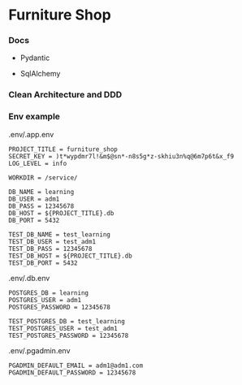 # Furniture Shop

### Docs

* Pydantic

* SqlAlchemy

### Clean Architecture and DDD


### Env example

.env/.app.env

```text
PROJECT_TITLE = furniture_shop
SECRET_KEY = )t*wypdmr7l!&m$@sn*-n8s5g*z-skhiu3n%q@6m7p6t&x_f9
LOG_LEVEL = info

WORKDIR = /service/

DB_NAME = learning
DB_USER = adm1
DB_PASS = 12345678
DB_HOST = ${PROJECT_TITLE}.db
DB_PORT = 5432

TEST_DB_NAME = test_learning
TEST_DB_USER = test_adm1
TEST_DB_PASS = 12345678
TEST_DB_HOST = ${PROJECT_TITLE}.db
TEST_DB_PORT = 5432
```

.env/.db.env

```text
POSTGRES_DB = learning
POSTGRES_USER = adm1
POSTGRES_PASSWORD = 12345678

TEST_POSTGRES_DB = test_learning
TEST_POSTGRES_USER = test_adm1
TEST_POSTGRES_PASSWORD = 12345678
```

.env/.pgadmin.env

```text
PGADMIN_DEFAULT_EMAIL = adm1@adm1.com
PGADMIN_DEFAULT_PASSWORD = 12345678
```
